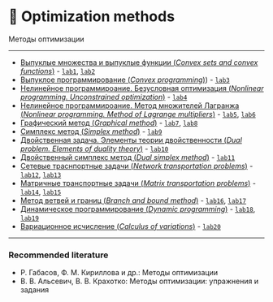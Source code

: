 # 🎯 Optimization methods
Методы оптимизации 
___

- [Выпуклые множества и выпуклые функции (_Convex sets and convex functions_)](https://github.com/TemaBlag/BSU/tree/main/optimization_methods/Convex%20sets%20and%20convex%20functions) - [`lab1`](https://temablag.github.io/BSU/optimization_methods/Convex%20sets%20and%20convex%20functions/lab1.pdf), [`lab2`](https://temablag.github.io/BSU/optimization_methods/Convex%20sets%20and%20convex%20functions/lab2.pdf)
- [Выпуклое программирование (_Convex programming_)](https://github.com/TemaBlag/BSU/tree/main/optimization_methods/Convex%20programming)) - [`lab3`](https://temablag.github.io/BSU/optimization_methods/Convex%20programming/lab3.pdf)
- [Нелинейное программироание. Безусловная оптимизация (_Nonlinear programming. Unconstrained optimization_)](https://github.com/TemaBlag/BSU/tree/main/optimization_methods/Nonlinear%20programming.%20Unconstrained%20optimization) - [`lab4`](https://temablag.github.io/BSU/optimization_methods/Nonlinear%20programming.%20Unconstrained%20optimization/lab4.pdf)
- [Нелинейное программироание. Метод множителей Лагранжа (_Nonlinear programming. Method of Lagrange multipliers_)](https://github.com/TemaBlag/BSU/tree/main/optimization_methods/Nonlinear%20programming.%20Method%20of%20Lagrange%20multipliers) - [`lab5`](https://temablag.github.io/BSU/optimization_methods/Nonlinear%20programming.%20Method%20of%20Lagrange%20multipliers/lab5.pdf), [`lab6`](https://temablag.github.io/BSU/optimization_methods/Nonlinear%20programming.%20Method%20of%20Lagrange%20multipliers/lab6.pdf)
- [Графический метод (_Graphical method_)](https://github.com/TemaBlag/BSU/tree/main/optimization_methods/Graphical%20method) - [`lab7`](https://temablag.github.io/BSU/optimization_methods/Graphical%20method/1/lab7.pdf), [`lab8`](https://temablag.github.io/BSU/optimization_methods/Graphical%20method/2/lab8.pdf)
- [Симплекс метод (_Simplex method_)](https://github.com/TemaBlag/BSU/tree/main/optimization_methods/Simplex%20method) - [`lab9`](https://temablag.github.io/BSU/optimization_methods/Simplex%20method/lab9.pdf)
- [Двойственная задача. Элементы теории двойственности (_Dual problem. Elements of duality theory_)](https://github.com/TemaBlag/BSU/tree/main/optimization_methods/Dual%20problem.%20Elements%20of%20duality%20theory) - [`lab10`](https://temablag.github.io/BSU/optimization_methods/Dual%20problem.%20Elements%20of%20duality%20theory/lab10.pdf)
- [Двойственный симплекс метод (_Dual simplex method_)](https://github.com/TemaBlag/BSU/tree/main/optimization_methods/Dual%20simplex%20method) - [`lab11`](https://temablag.github.io/BSU/optimization_methods/Dual%20simplex%20method/lab11.pdf)
- [Сетевые траснпортные задачи (_Network transportation problems_)](https://github.com/TemaBlag/BSU/tree/main/optimization_methods/Network%20transportation%20problems) - [`lab12`](https://temablag.github.io/BSU/optimization_methods/Network%20transportation%20problems/1/lab12.pdf), [`lab13`](https://temablag.github.io/BSU/optimization_methods/Network%20transportation%20problems/2/lab13.pdf)
- [Матричные транспортные задачи (_Matrix transportation problems_)](https://github.com/TemaBlag/BSU/tree/main/optimization_methods/Matrix%20transportation%20problems) - [`lab14`](https://temablag.github.io/BSU/optimization_methods/Matrix%20transportation%20problems/1/lab14.pdf), [`lab15`](https://temablag.github.io/BSU/optimization_methods/Matrix%20transportation%20problems/2/lab15.pdf)
- [Метод ветвей и границ (_Branch and bound method_)](https://github.com/TemaBlag/BSU/tree/main/optimization_methods/Branch%20and%20bound%20method) - [`lab16`](https://temablag.github.io/BSU/optimization_methods/Branch%20and%20bound%20method/Knapsack%20problem/lab16.pdf), [`lab17`](https://temablag.github.io/BSU/optimization_methods/Branch%20and%20bound%20method/Integer%20programming/lab17.pdf)
- [Динамическое программирование (_Dynamic programming_)](https://github.com/TemaBlag/BSU/tree/main/optimization_methods/Dynamic%20programming) - [`lab18`](https://temablag.github.io/BSU/optimization_methods/Dynamic%20programming/Resource%20Allocation/lab18.pdf), [`lab19`](https://temablag.github.io/BSU/optimization_methods/Dynamic%20programming/Shortest%20path%20problem/lab19.pdf)
- [Вариационное исчисление (_Calculus of variations_)](https://github.com/TemaBlag/BSU/tree/main/optimization_methods/Calculus%20of%20variations) - [`lab20`](https://temablag.github.io/BSU/optimization_methods/Calculus%20of%20variations/lab20.pdf)
---
### Recommended literature

* Р. Габасов, Ф. М. Кириллова и др.: Методы оптимизации
* В. В. Альсевич, В. В. Крахотко: Методы оптимизации: упражнения и задания











